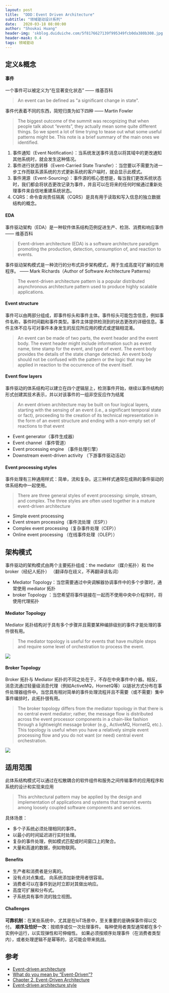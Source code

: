 ```yaml
---
layout: post
title:  "DDD：Event Driven Architecture"
subtitle: "领域驱动设计系列"
date:   2020-03-18 08:00:00
author: "Shoukai Huang"
header-img: 'skblog.duiduiche.com/5f8176627139f995349fcb0da380b308.jpg'
header-mask: 0.4
tags: 领域驱动
---
```



## 定义&概念

#### 事件

一个事件可以被定义为“在显著变化状态” —— 维基百科

>An event can be defined as "a significant change in state".

事件代表着不同的东西，简短归类为如下四种 —— Martin Fowler

>The biggest outcome of the summit was recognizing that when people talk about “events”, they actually mean some quite different things. So we spent a lot of time trying to tease out what some useful patterns might be. This note is a brief summary of the main ones we identified.

1. 事件通知（Event Notification）：当系统发送事件消息以将其域中的更改通知其他系统时，就会发生这种情况。
2. 事件进行状态转移（Event-Carried State Transfer）：当您要以不需要为进一步工作而联系源系统的方式更新系统的客户端时，就会显示此模式。
3. 事件溯源（Event-Sourcing）：事件源的核心思想是，每当我们更改系统状态时，我们都会将状态更改记录为事件，并且可以在将来的任何时候通过重新处理事件来自信地重建系统状态。
4. CQRS：命令查询责任隔离（CQRS）是具有用于读取和写入信息的独立数据结构的概念。



#### EDA

事件驱动架构（EDA）是一种软件体系结构范例促进生产、检测、消费和响应事件 —— 维基百科

>Event-driven architecture (EDA) is a software architecture paradigm promoting the production, detection, consumption of, and reaction to events.

事件驱动架构模式是一种流行的分布式异步架构模式，用于生成高度可扩展的应用程序。 —— Mark Richards（Author of Software Architecture Patterns）

>The event-driven architecture pattern is a popular distributed asynchronous architecture pattern used to produce highly scalable applications. 


#### Event structure

事件可以由两部分组成，即事件标头和事件主体。事件标头可能包含信息，例如事件名称，事件时间戳和事件类型。事件主体提供检测到的状态更改的详细信息。事件主体不应与可对事件本身发生的反应所应用的模式或逻辑相混淆。

>An event can be made of two parts, the event header and the event body. The event header might include information such as event name, time stamp for the event, and type of event. The event body provides the details of the state change detected. An event body should not be confused with the pattern or the logic that may be applied in reaction to the occurrence of the event itself.


#### Event flow layers

事件驱动的体系结构可以建立在四个逻辑层上，检测事件开始，继续以事件结构的形式创建其技术表示，并以对该事件的一组非空反应作为结尾

>An event driven architecture may be built on four logical layers, starting with the sensing of an event (i.e., a significant temporal state or fact), proceeding to the creation of its technical representation in the form of an event structure and ending with a non-empty set of reactions to that event

* Event generator（事件生成器）
* Event channel（事件管道）
* Event processing engine （事件处理引擎）
* Downstream event-driven activity （下游事件驱动活动）

#### Event processing styles

事件处理有三种通用样式：简单，流和复杂。这三种样式通常在成熟的事件驱动的体系结构中一起使用。

>There are three general styles of event processing: simple, stream, and complex. The three styles are often used together in a mature event-driven architecture

* Simple event processing
* Event stream processing（事件流处理（ESP））
* Complex event processing（复杂事件处理（CEP））
* Online event processing （在线事件处理（OLEP））


## 架构模式

事件驱动的架构模式由两个主要拓扑组成：the mediator（媒介拓扑）和 the broker（经纪人拓扑） （翻译存在歧义，不再翻译该名词）

* Mediator Topology：当您需要通过中央调解器协调事件中的多个步骤时，通常使用 mediator 拓扑
* broker Topology ：当您希望将事件链接在一起而不使用中央中介程序时，将使用代理拓扑

#### Mediator Topology

Mediator 拓扑结构对于具有多个步骤并且需要某种编排级别的事件才能处理的事件很有用。

> The mediator topology is useful for events that have multiple steps and require some level of orchestration to process the event.

![](http://skblog.duiduiche.com/307c7788e1631bbe9df727dafcccbcc5.jpg)

#### Broker Topology

Broker 拓扑与 Mediator 拓扑的不同之处在于，不存在中央事件中介器。相反，消息流通过轻量级消息代理（例如ActiveMQ，HornetQ等）以链状方式分布在事件处理器组件中。当您具有相对简单的事件处理流程并且不需要（或不需要）集中事件编排时，此拓扑很有用。

>The broker topology differs from the mediator topology in that there is no central event mediator; rather, the message flow is distributed across the event processor components in a chain-like fashion through a lightweight message broker (e.g., ActiveMQ, HornetQ, etc.). This topology is useful when you have a relatively simple event processing flow and you do not want (or need) central event orchestration.

![](http://skblog.duiduiche.com/6196fcab32a762bb767308018c217016.jpg)



## 适用范围

此体系结构模式可以通过在松散耦合的软件组件和服务之间传输事件的应用程序和系统的设计和实现来应用

>This architectural pattern may be applied by the design and implementation of applications and systems that transmit events among loosely coupled software components and services. 

具体场景：

* 多个子系统必须处理相同的事件。
* 以最小的时间延迟进行实时处理。
* 复杂的事件处理，例如模式匹配或时间窗口上的聚合。
* 大量和高速的数据，例如物联网。

#### Benefits

* 生产者和消费者是分离的。
* 没有点对点集成。 向系统添加新使用者很容易。
* 消费者可以在事件到达时立即对其做出响应。
* 高度可扩展和分布式。
* 子系统具有事件流的独立视图。

#### Challenges

**可靠机制**：在某些系统中，尤其是在IoT场景中，至关重要的是确保事件得以交付。
**顺序及恰好一次**：按顺序或仅一次处理事件。 每种使用者类型通常都在多个实例中运行，以实现弹性和可伸缩性。 如果必须按顺序处理事件（在消费者类型内），或者处理逻辑不是幂等的，这可能会带来挑战。


## 参考

* [Event-driven architecture](https://en.wikipedia.org/wiki/Event-driven_architecture)
* [What do you mean by “Event-Driven”?](https://martinfowler.com/articles/201701-event-driven.html)
* [Chapter 2. Event-Driven Architecture](https://www.oreilly.com/library/view/software-architecture-patterns/9781491971437/ch02.html)
* [Event-driven architecture style](https://docs.microsoft.com/en-us/azure/architecture/guide/architecture-styles/event-driven)